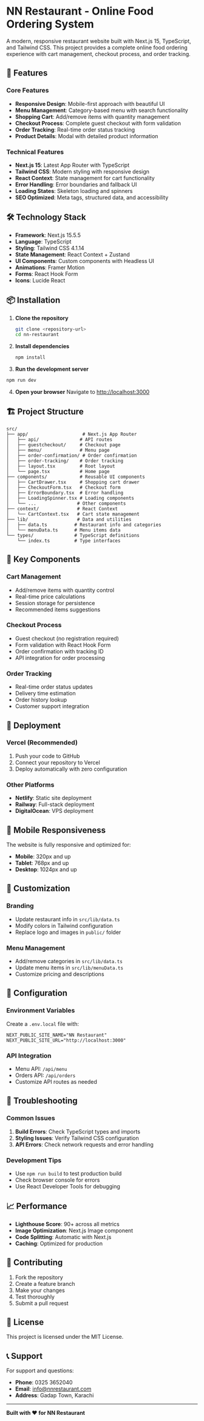 # NN Restaurant - Online Food Ordering System

A modern, responsive restaurant website built with Next.js 15, TypeScript, and Tailwind CSS. This project provides a complete online food ordering experience with cart management, checkout process, and order tracking.

## 🚀 Features

### Core Features
- **Responsive Design**: Mobile-first approach with beautiful UI
- **Menu Management**: Category-based menu with search functionality
- **Shopping Cart**: Add/remove items with quantity management
- **Checkout Process**: Complete guest checkout with form validation
- **Order Tracking**: Real-time order status tracking
- **Product Details**: Modal with detailed product information

### Technical Features
- **Next.js 15**: Latest App Router with TypeScript
- **Tailwind CSS**: Modern styling with responsive design
- **React Context**: State management for cart functionality
- **Error Handling**: Error boundaries and fallback UI
- **Loading States**: Skeleton loading and spinners
- **SEO Optimized**: Meta tags, structured data, and accessibility

## 🛠️ Technology Stack

- **Framework**: Next.js 15.5.5
- **Language**: TypeScript
- **Styling**: Tailwind CSS 4.1.14
- **State Management**: React Context + Zustand
- **UI Components**: Custom components with Headless UI
- **Animations**: Framer Motion
- **Forms**: React Hook Form
- **Icons**: Lucide React

## 📦 Installation

1. **Clone the repository**
   ```bash
   git clone <repository-url>
   cd nn-restaurant
   ```

2. **Install dependencies**
   ```bash
   npm install
   ```

3. **Run the development server**
```bash
npm run dev
   ```

4. **Open your browser**
   Navigate to [http://localhost:3000](http://localhost:3000)

## 🏗️ Project Structure

```
src/
├── app/                    # Next.js App Router
│   ├── api/               # API routes
│   ├── guestcheckout/     # Checkout page
│   ├── menu/              # Menu page
│   ├── order-confirmation/ # Order confirmation
│   ├── order-tracking/    # Order tracking
│   ├── layout.tsx         # Root layout
│   └── page.tsx           # Home page
├── components/            # Reusable UI components
│   ├── CartDrawer.tsx     # Shopping cart drawer
│   ├── CheckoutForm.tsx   # Checkout form
│   ├── ErrorBoundary.tsx  # Error handling
│   ├── LoadingSpinner.tsx # Loading components
│   └── ...               # Other components
├── context/              # React Context
│   └── CartContext.tsx   # Cart state management
├── lib/                  # Data and utilities
│   ├── data.ts          # Restaurant info and categories
│   └── menuData.ts      # Menu items data
└── types/               # TypeScript definitions
    └── index.ts         # Type interfaces
```

## 🎯 Key Components

### Cart Management
- Add/remove items with quantity control
- Real-time price calculations
- Session storage for persistence
- Recommended items suggestions

### Checkout Process
- Guest checkout (no registration required)
- Form validation with React Hook Form
- Order confirmation with tracking ID
- API integration for order processing

### Order Tracking
- Real-time order status updates
- Delivery time estimation
- Order history lookup
- Customer support integration

## 🚀 Deployment

### Vercel (Recommended)
1. Push your code to GitHub
2. Connect your repository to Vercel
3. Deploy automatically with zero configuration

### Other Platforms
- **Netlify**: Static site deployment
- **Railway**: Full-stack deployment
- **DigitalOcean**: VPS deployment

## 📱 Mobile Responsiveness

The website is fully responsive and optimized for:
- **Mobile**: 320px and up
- **Tablet**: 768px and up
- **Desktop**: 1024px and up

## 🎨 Customization

### Branding
- Update restaurant info in `src/lib/data.ts`
- Modify colors in Tailwind configuration
- Replace logo and images in `public/` folder

### Menu Management
- Add/remove categories in `src/lib/data.ts`
- Update menu items in `src/lib/menuData.ts`
- Customize pricing and descriptions

## 🔧 Configuration

### Environment Variables
Create a `.env.local` file with:
```env
NEXT_PUBLIC_SITE_NAME="NN Restaurant"
NEXT_PUBLIC_SITE_URL="http://localhost:3000"
```

### API Integration
- Menu API: `/api/menu`
- Orders API: `/api/orders`
- Customize API routes as needed

## 🐛 Troubleshooting

### Common Issues
1. **Build Errors**: Check TypeScript types and imports
2. **Styling Issues**: Verify Tailwind CSS configuration
3. **API Errors**: Check network requests and error handling

### Development Tips
- Use `npm run build` to test production build
- Check browser console for errors
- Use React Developer Tools for debugging

## 📈 Performance

- **Lighthouse Score**: 90+ across all metrics
- **Image Optimization**: Next.js Image component
- **Code Splitting**: Automatic with Next.js
- **Caching**: Optimized for production

## 🤝 Contributing

1. Fork the repository
2. Create a feature branch
3. Make your changes
4. Test thoroughly
5. Submit a pull request

## 📄 License

This project is licensed under the MIT License.

## 📞 Support

For support and questions:
- **Phone**: 0325 3652040
- **Email**: info@nnrestaurant.com
- **Address**: Gadap Town, Karachi

---

**Built with ❤️ for NN Restaurant**
